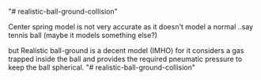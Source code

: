 "# realistic-ball-ground-collision"   

Center spring model is not very accurate as it doesn't model a normal ..say tennis ball (maybe it models something else?)

but Realistic ball-ground is a decent model (IMHO) for it considers a gas trapped inside the ball and provides the required pneumatic pressure to keep the ball spherical.  "# realistic-ball-ground-collision" 
